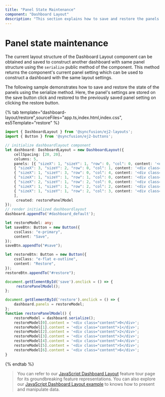 ```yaml
---
title: "Panel State Maintenance"
component: "Dashboard Layout"
description: "This section explains how to save and restore the panels settings of Essential JS 2 Dashboard Layout component"
---
```


# Panel state maintenance

The current layout structure of the Dashboard Layout component can be obtained and saved to construct another dashboard with same panel structure using the `serialize` public method of the component. This method returns the component's current panel setting which can be used to construct a dashboard with the same layout settings.

The following sample demonstrates how to save and restore the state of the panels using the serialize method. Here, the panel's settings are stored on the save button click and restored to the previously saved panel setting on clicking the restore button.

{% tab template="dashboard-layout/restore",sourceFiles="app.ts,index.html,index.css", es5Template="restore" %}

```typescript
import { DashboardLayout } from '@syncfusion/ej2-layouts';
import { Button } from '@syncfusion/ej2-buttons';

// initialize dashboardlayout component
let dashboard: DashboardLayout = new DashboardLayout({
    cellSpacing: [20, 20],
    columns: 5,
    panels: [{ "sizeX": 1, "sizeY": 1, "row": 0, "col": 0, content: '<div class="content">0</div>' },
    { "sizeX": 3, "sizeY": 2, "row": 0, "col": 1, content: '<div class="content">1</div>' },
    { "sizeX": 1, "sizeY": 3, "row": 0, "col": 4, content: '<div class="content">2</div>' },
    { "sizeX": 1, "sizeY": 1, "row": 1, "col": 0, content: '<div class="content">3</div>' },
    { "sizeX": 2, "sizeY": 1, "row": 2, "col": 0, content: '<div class="content">4</div>' },
    { "sizeX": 1, "sizeY": 1, "row": 2, "col": 2, content: '<div class="content">5</div>' },
    { "sizeX": 1, "sizeY": 1, "row": 2, "col": 3, content: '<div class="content">6</div>' }
    ],
     created: restorePanelModel
});
// render initialized dashboardlayout
dashboard.appendTo('#dashboard_default');

let restoreModel: any;
let saveBtn: Button = new Button({
    cssClass: "e-primary",
    content: "Save",
});
saveBtn.appendTo("#save");

let restoreBtn: Button = new Button({
    cssClass: "e-flat e-outline",
    content: "Restore",
});
restoreBtn.appendTo("#restore");

document.getElementById('save').onclick = () => {
     restorePanelModel();
};

document.getElementById('restore').onclick = () => {
    dashboard.panels = restoreModel;
};
function restorePanelModel() {
    restoreModel = dashboard.serialize();
    restoreModel[0].content = '<div class="content">0</div>';
    restoreModel[1].content = '<div class="content">1</div>';
    restoreModel[2].content = '<div class="content">2</div>';
    restoreModel[3].content = '<div class="content">3</div>';
    restoreModel[4].content = '<div class="content">4</div>';
    restoreModel[5].content = '<div class="content">5</div>';
    restoreModel[6].content = '<div class="content">6</div>';
}
```

{% endtab %}

> You can refer to our [JavaScript Dashboard Layout](https://www.syncfusion.com/javascript-ui-controls/js-dashboard-layout) feature tour page for its groundbreaking feature representations. You can also explore our [JavaScript Dashboard Layout example](https://ej2.syncfusion.com/demos/#/material/dashboard-layout/default.html) to knows how to present and manipulate data.